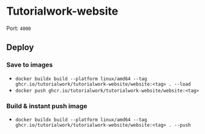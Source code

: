 # Tutorialwork-website

Port: ```4000```

## Deploy

### Save to images

- ````docker buildx build --platform linux/amd64 --tag ghcr.io/tutorialwork/tutorialwork-website/website:<tag> . --load````
- ````docker push ghcr.io/tutorialwork/tutorialwork-website/website:<tag>````

### Build & instant push image

- ````docker buildx build --platform linux/amd64 --tag ghcr.io/tutorialwork/tutorialwork-website/website:<tag> . --push````
